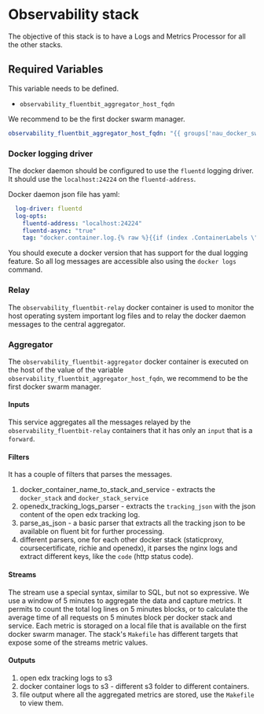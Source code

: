 # Observability stack

The objective of this stack is to have a Logs and Metrics Processor for all the other stacks.

## Required Variables

This variable needs to be defined.
- `observability_fluentbit_aggregator_host_fqdn`

We recommend to be the first docker swarm manager.
```yaml
observability_fluentbit_aggregator_host_fqdn: "{{ groups['nau_docker_swarm_managers'][0] }}"
```

### Docker logging driver
The docker daemon should be configured to use the `fluentd` logging driver. It should use the
`localhost:24224` on the `fluentd-address`.

Docker daemon json file has yaml:
```yaml
  log-driver: fluentd
  log-opts:
    fluentd-address: "localhost:24224"
    fluentd-async: "true"
    tag: "docker.container.log.{% raw %}{{if (index .ContainerLabels \"com.docker.swarm.service.name\")}}{{index .ContainerLabels \"com.docker.swarm.service.name\"}}{{end}}{% endraw %}"
```

You should execute a docker version that has support for the dual logging feature.
So all log messages are accessible also using the `docker logs` command.

### Relay
The `observability_fluentbit-relay` docker container is used to monitor the host operating system
important log files and to relay the docker daemon messages to the central aggregator.

### Aggregator
The `observability_fluentbit-aggregator` docker container is executed on the host of the value
of the variable `observability_fluentbit_aggregator_host_fqdn`, we recommend to be the first
docker swarm manager.

#### Inputs
This service aggregates all the messages relayed by the `observability_fluentbit-relay` containers
that it has only an `input` that is a `forward`.

#### Filters
It has a couple of filters that parses the messages.

1. docker_container_name_to_stack_and_service - extracts the `docker_stack` and
`docker_stack_service`
2. openedx_tracking_logs_parser - extracts the `tracking_json` with the json content of the open
edx tracking log.
3. parse_as_json - a basic parser that extracts all the tracking json to be available on fluent
bit for further processing.
4. different parsers, one for each other docker stack (staticproxy, coursecertificate, richie and
openedx), it parses the nginx logs and extract different keys, like the `code` (http status code).

#### Streams
The stream use a special syntax, similar to SQL, but not so expressive.
We use a window of 5 minutes to aggregate the data and capture metrics.
It permits to count the total log lines on 5 minutes blocks,
or to calculate the average time of all requests on 5 minutes block per docker stack and service.
Each metric is storaged on a local file that is available on the first docker swarm manager.
The stack's `Makefile` has different targets that expose some of the streams metric values.

#### Outputs
1. open edx tracking logs to s3
2. docker container logs to s3 - different s3 folder to different containers.
3. file output where all the aggregated metrics are stored, use the `Makefile` to view them.
